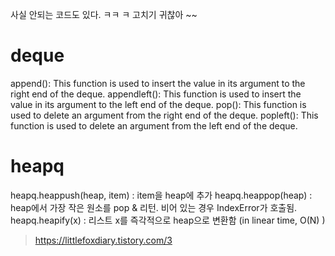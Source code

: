 
사실 안되는 코드도 있다. ㅋㅋ ㅋ 
고치기 귀찮아 ~~ 

# deque
append(): This function is used to insert the value in its argument to the right end of the deque.
appendleft(): This function is used to insert the value in its argument to the left end of the deque.
pop(): This function is used to delete an argument from the right end of the deque.
popleft(): This function is used to delete an argument from the left end of the deque.

# heapq
heapq.heappush(heap, item) : item을 heap에 추가
heapq.heappop(heap) : heap에서 가장 작은 원소를 pop & 리턴. 비어 있는 경우 IndexError가 호출됨. 
heapq.heapify(x) : 리스트 x를 즉각적으로 heap으로 변환함 (in linear time, O(N) )

> https://littlefoxdiary.tistory.com/3
